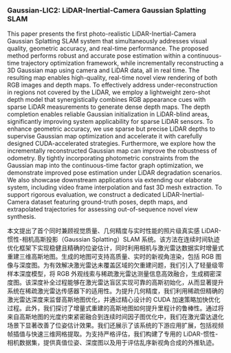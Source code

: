 ### Gaussian-LIC2: LiDAR-Inertial-Camera Gaussian Splatting SLAM

This paper presents the first photo-realistic LiDAR-Inertial-Camera Gaussian Splatting SLAM system that simultaneously addresses visual quality, geometric accuracy, and real-time performance. The proposed method performs robust and accurate pose estimation within a continuous-time trajectory optimization framework, while incrementally reconstructing a 3D Gaussian map using camera and LiDAR data, all in real time. The resulting map enables high-quality, real-time novel view rendering of both RGB images and depth maps. To effectively address under-reconstruction in regions not covered by the LiDAR, we employ a lightweight zero-shot depth model that synergistically combines RGB appearance cues with sparse LiDAR measurements to generate dense depth maps. The depth completion enables reliable Gaussian initialization in LiDAR-blind areas, significantly improving system applicability for sparse LiDAR sensors. To enhance geometric accuracy, we use sparse but precise LiDAR depths to supervise Gaussian map optimization and accelerate it with carefully designed CUDA-accelerated strategies. Furthermore, we explore how the incrementally reconstructed Gaussian map can improve the robustness of odometry. By tightly incorporating photometric constraints from the Gaussian map into the continuous-time factor graph optimization, we demonstrate improved pose estimation under LiDAR degradation scenarios. We also showcase downstream applications via extending our elaborate system, including video frame interpolation and fast 3D mesh extraction. To support rigorous evaluation, we construct a dedicated LiDAR-Inertial-Camera dataset featuring ground-truth poses, depth maps, and extrapolated trajectories for assessing out-of-sequence novel view synthesis.

本文提出了首个同时兼顾视觉质量、几何精度与实时性能的照片级真实感 LiDAR-惯性-相机高斯投影（Gaussian Splatting）SLAM 系统。该方法在连续时间轨迹优化框架下实现稳健且精确的位姿估计，同时利用相机与激光雷达数据实时增量式重建三维高斯地图。生成的地图可支持高质量、实时的新视角渲染，包括 RGB 图像与深度图。为有效解决激光雷达未覆盖区域的欠重建问题，我们引入了轻量级零样本深度模型，将 RGB 外观线索与稀疏激光雷达测量信息高效融合，生成稠密深度图。该深度补全过程能够在激光雷达盲区实现可靠的高斯初始化，从而显著提升系统在稀疏激光雷达传感器下的适用性。为提升几何精度，我们利用稀疏但精确的激光雷达深度来监督高斯地图优化，并通过精心设计的 CUDA 加速策略加快优化过程。此外，我们探讨了增量式重建的高斯地图如何提升里程计的鲁棒性。通过将来自高斯地图的光度约束紧密融合到连续时间因子图优化中，我们在激光雷达退化场景下显著改善了位姿估计效果。我们还展示了该系统的下游应用扩展，包括视频帧插值与快速三维网格提取。为支持严格评估，我们构建了专用的 LiDAR-惯性-相机数据集，提供真值位姿、深度图以及用于评估乱序新视角合成的外推轨迹。

